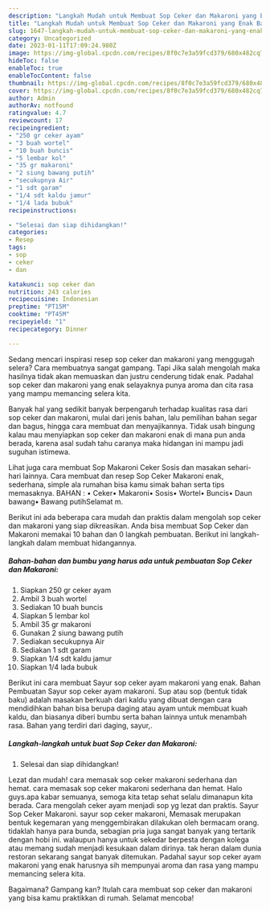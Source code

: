 ```yaml
---
description: "Langkah Mudah untuk Membuat Sop Ceker dan Makaroni yang Enak Banget "
title: "Langkah Mudah untuk Membuat Sop Ceker dan Makaroni yang Enak Banget "
slug: 1647-langkah-mudah-untuk-membuat-sop-ceker-dan-makaroni-yang-enak-banget
category: Uncategorized
date: 2023-01-11T17:09:24.980Z
image: https://img-global.cpcdn.com/recipes/8f0c7e3a59fcd379/680x482cq70/sop-ceker-dan-makaroni-foto-resep-utama.jpg
hideToc: false
enableToc: true
enableTocContent: false
thumbnail: https://img-global.cpcdn.com/recipes/8f0c7e3a59fcd379/680x482cq70/sop-ceker-dan-makaroni-foto-resep-utama.jpg
cover: https://img-global.cpcdn.com/recipes/8f0c7e3a59fcd379/680x482cq70/sop-ceker-dan-makaroni-foto-resep-utama.jpg
author: Admin
authorAv: notfound
ratingvalue: 4.7
reviewcount: 17
recipeingredient:
- "250 gr ceker ayam"
- "3 buah wortel"
- "10 buah buncis"
- "5 lembar kol"
- "35 gr makaroni"
- "2 siung bawang putih"
- "secukupnya Air"
- "1 sdt garam"
- "1/4 sdt kaldu jamur"
- "1/4 lada bubuk"
recipeinstructions:

- "Selesai dan siap dihidangkan!"
categories:
- Resep
tags:
- sop
- ceker
- dan

katakunci: sop ceker dan 
nutrition: 243 calories
recipecuisine: Indonesian
preptime: "PT15M"
cooktime: "PT45M"
recipeyield: "1"
recipecategory: Dinner

---
```



Sedang mencari inspirasi resep sop ceker dan makaroni yang menggugah selera? Cara membuatnya sangat gampang. Tapi Jika salah mengolah maka hasilnya tidak akan memuaskan dan justru cenderung tidak enak. Padahal sop ceker dan makaroni yang enak selayaknya punya aroma dan cita rasa yang mampu memancing selera kita.


Banyak hal yang sedikit banyak berpengaruh terhadap kualitas rasa dari sop ceker dan makaroni, mulai dari jenis bahan, lalu pemilihan bahan segar dan bagus, hingga cara membuat dan menyajikannya. Tidak usah bingung kalau mau menyiapkan sop ceker dan makaroni enak di mana pun anda berada, karena asal sudah tahu caranya maka hidangan ini mampu jadi suguhan istimewa.

Lihat juga cara membuat Sop Makaroni Ceker Sosis dan masakan sehari-hari lainnya. Cara membuat dan resep Sop Ceker Makaroni enak, sederhana, simple ala rumahan bisa kamu simak bahan serta tips memasaknya. BAHAN : • Ceker• Makaroni• Sosis• Wortel• Buncis• Daun bawang• Bawang putihSelamat m.


Berikut ini ada beberapa cara mudah dan praktis dalam mengolah sop ceker dan makaroni yang siap dikreasikan. Anda bisa membuat Sop Ceker dan Makaroni memakai 10 bahan dan 0 langkah pembuatan. Berikut ini langkah-langkah dalam membuat hidangannya.

<!--inarticleads1-->

##### Bahan-bahan dan bumbu yang harus ada untuk pembuatan Sop Ceker dan Makaroni:

1. Siapkan 250 gr ceker ayam
1. Ambil 3 buah wortel
1. Sediakan 10 buah buncis
1. Siapkan 5 lembar kol
1. Ambil 35 gr makaroni
1. Gunakan 2 siung bawang putih
1. Sediakan secukupnya Air
1. Sediakan 1 sdt garam
1. Siapkan 1/4 sdt kaldu jamur
1. Siapkan 1/4 lada bubuk


Berikut ini cara membuat Sayur sop ceker ayam makaroni yang enak. Bahan Pembuatan Sayur sop ceker ayam makaroni. Sup atau sop (bentuk tidak baku) adalah masakan berkuah dari kaldu yang dibuat dengan cara mendidihkan bahan bisa berupa daging atau ayam untuk membuat kuah kaldu, dan biasanya diberi bumbu serta bahan lainnya untuk menambah rasa. Bahan yang terdiri dari daging, sayur,. 

<!--inarticleads2-->

##### Langkah-langkah untuk buat Sop Ceker dan Makaroni:


1. Selesai dan siap dihidangkan!

Lezat dan mudah! cara memasak sop ceker makaroni sederhana dan hemat. cara memasak sop ceker makaroni sederhana dan hemat. Halo guys.apa kabar semuanya, semoga kita tetap sehat selalu dimanapun kita berada. Cara mengolah ceker ayam menjadi sop yg lezat dan praktis. Sayur Sop Ceker Makaroni. sayur sop ceker makaroni, Memasak merupakan bentuk kegemaran yang menggembirakan dilakukan oleh bermacam orang. tidaklah hanya para bunda, sebagian pria juga sangat banyak yang tertarik dengan hobi ini. walaupun hanya untuk sekedar berpesta dengan kolega atau memang sudah menjadi kesukaan dalam dirinya. tak heran dalam dunia restoran sekarang sangat banyak ditemukan. Padahal sayur sop ceker ayam makaroni yang enak harusnya sih mempunyai aroma dan rasa yang mampu memancing selera kita. 

Bagaimana? Gampang kan? Itulah cara membuat sop ceker dan makaroni yang bisa kamu praktikkan di rumah. Selamat mencoba!
